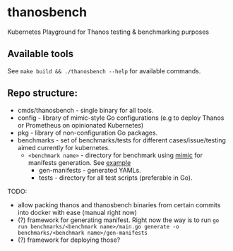 # thanosbench

Kubernetes Playground for Thanos testing &amp; benchmarking purposes 

## Available tools

See `make build && ./thanosbench --help` for available commands.
 
## Repo structure:

* cmds/thanosbench - single binary for all tools.
* config - library of mimic-style Go configurations (e.g to deploy Thanos or Prometheus on opinionated Kubernetes)
* pkg - library of non-configuration Go packages. 
* benchmarks - set of benchmarks/tests for different cases/issue/testing aimed currently for kubernetes.
  * `<benchmark name>` - directory for benchmark using [mimic](https://github.com/bwplotka/mimic) for manifests generation. See [example](/benchmarks/k8s-prometheus-remote-read)
    * gen-manifests - generated YAMLs.
    * tests - directory for all test scripts (preferable in Go).
    
TODO:
 * allow packing thanos and thanosbench binaries from certain commits into docker with ease (manual right now)
 * (?) framework for generating manifest. Right now the way is to run `go run benchmarks/<benchmark name>/main.go generate -o benchmarks/<benchmark name>/gen-manifests`
 * (?) framework for deploying those?